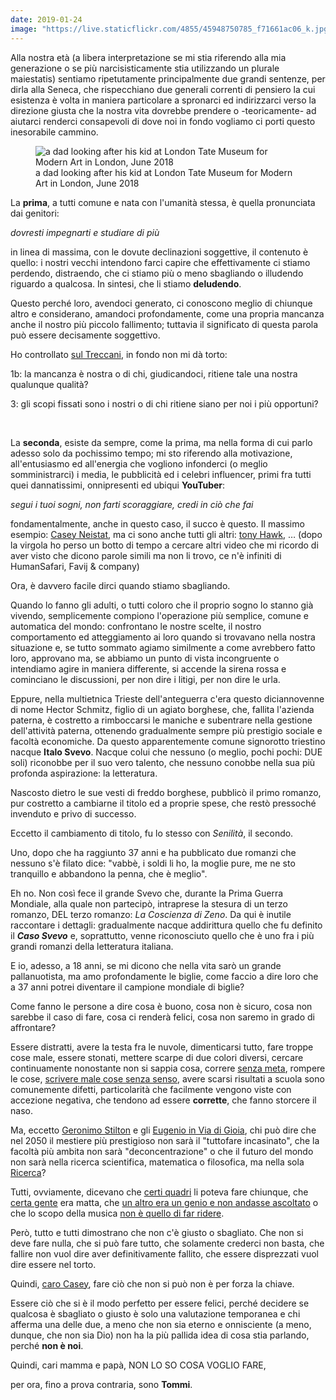 ```yaml
---
date: 2019-01-24
image: "https://live.staticflickr.com/4855/45948750785_f71661ac06_k.jpg"
---
```

Alla nostra età (a libera interpretazione se mi stia riferendo alla mia generazione o se più narcisisticamente stia utilizzando un plurale maiestatis) sentiamo ripetutamente principalmente due grandi sentenze, per dirla alla Seneca, che rispecchiano due generali correnti di pensiero la cui esistenza è volta in maniera particolare a spronarci ed indirizzarci verso la direzione giusta che la nostra vita dovrebbe prendere o -teoricamente- ad aiutarci renderci consapevoli di dove noi in fondo vogliamo ci porti questo inesorabile cammino.<!--more-->

<figure><picture>
	<img class="u-photo" src="{{ page.image }}" alt="a dad looking after his kid at London Tate Museum for Modern Art in London, June 2018">
	<figcaption>a dad looking after his kid at London Tate Museum for Modern Art in London, June 2018</figcaption>
</picture></figure>

La **prima**, a tutti comune e nata con l'umanità stessa, è quella pronunciata dai genitori:


*dovresti impegnarti e studiare di più*


in linea di massima, con le dovute declinazioni soggettive, il contenuto è quello: i nostri vecchi intendono farci capire che effettivamente ci stiamo perdendo, distraendo, che ci stiamo più o meno sbagliando o illudendo riguardo a qualcosa. In sintesi, che li stiamo **deludendo**.


Questo perché loro, avendoci generato, ci conoscono meglio di chiunque altro e considerano, amandoci profondamente, come una propria mancanza anche il nostro più piccolo fallimento; tuttavia il significato di questa parola può essere decisamente soggettivo.


Ho controllato [sul Treccani](http://www.treccani.it/vocabolario/fallimento "“fallimento” sul vocabolario Treccani"), in fondo non mi dà torto:

1b: la mancanza è nostra o di chi, giudicandoci, ritiene tale una nostra qualunque qualità?

3: gli scopi fissati sono i nostri o di chi ritiene siano per noi i più opportuni?

<br>

La **seconda**, esiste da sempre, come la prima, ma nella forma di cui parlo adesso solo da pochissimo tempo; mi sto riferendo alla motivazione, all'entusiasmo ed all'energia che vogliono infonderci (o meglio somministrarci) i media, le pubblicità ed i celebri influencer, primi fra tutti quei dannatissimi, onnipresenti ed ubiqui **YouTuber**:


_segui i tuoi sogni, non farti scoraggiare, credi in ciò che fai_


fondamentalmente, anche in questo caso, il succo è questo. Il massimo esempio: [Casey Neistat](https://youtu.be/jG7dSXcfVqE "Do what you can't"), ma ci sono anche tutti gli altri: <a href="https://youtu.be/lDfu8pA8tlo?t=541" rel="noopener" target="_blank">tony Hawk</a>, … (dopo la virgola ho perso un botto di tempo a cercare altri video che mi ricordo di aver visto che dicono parole simili ma non li trovo, ce n'è infiniti di HumanSafari, Favij & company)


Ora, è davvero facile dirci quando stiamo sbagliando.


Quando lo fanno gli adulti, o tutti coloro che il proprio sogno lo stanno già vivendo, semplicemente compiono l'operazione più semplice, comune e automatica del mondo: confrontano le nostre scelte, il nostro comportamento ed atteggiamento ai loro quando si trovavano nella nostra situazione e, se tutto sommato agiamo similmente a come avrebbero fatto loro, approvano ma, se abbiamo un punto di vista incongruente o intendiamo agire in maniera differente, si accende la sirena rossa e cominciano le discussioni, per non dire i litigi, per non dire le urla.


Eppure, nella multietnica Trieste dell'anteguerra c'era questo diciannovenne di nome Hector Schmitz, figlio di un agiato borghese, che, fallita l'azienda paterna, è costretto a rimboccarsi le maniche e subentrare nella gestione dell'attività paterna, ottenendo gradualmente sempre più prestigio sociale e facoltà economiche. Da questo apparentemente comune signorotto triestino nacque **Italo Svevo**. Nacque colui che nessuno (o meglio, pochi pochi: DUE soli) riconobbe per il suo vero talento, che nessuno conobbe nella sua più profonda aspirazione: la letteratura.


Nascosto dietro le sue vesti di freddo borghese, pubblicò il primo romanzo, pur costretto a cambiarne il titolo ed a proprie spese, che restò pressoché invenduto e privo di successo.

Eccetto il cambiamento di titolo, fu lo stesso con _Senilità_, il secondo.

Uno, dopo che ha raggiunto 37 anni e ha pubblicato due romanzi che nessuno s'è filato dice: "vabbè, i soldi li ho, la moglie pure, me ne sto tranquillo e abbandono la penna, che è meglio".

Eh no. Non così fece il grande Svevo che, durante la Prima Guerra Mondiale, alla quale non partecipò, intraprese la stesura di un terzo romanzo, DEL terzo romanzo: _La Coscienza di Zeno_. Da qui è inutile raccontare i dettagli: gradualmente nacque addirittura quello che fu definito il _**Caso Svevo**_ e, soprattutto, venne riconosciuto quello che è uno fra i più grandi romanzi della letteratura italiana.


E io, adesso, a 18 anni, se mi dicono che nella vita sarò un grande pallanuotista, ma amo profondamente le biglie, come faccio a dire loro che a 37 anni potrei diventare il campione mondiale di biglie?

Come fanno le persone a dire cosa è buono, cosa non è sicuro, cosa non sarebbe il caso di fare, cosa ci renderà felici, cosa non saremo in grado di affrontare?

Essere distratti, avere la testa fra le nuvole, dimenticarsi tutto, fare troppe cose male, essere stonati, mettere scarpe di due colori diversi, cercare continuamente nonostante non si sappia cosa, correre <a href="https://youtu.be/QgnJ8GpsBG8" rel="noopener norererrer" target="_blank">senza meta</a>, rompere le cose, <a href="https://it.wikisource.org/wiki/I_Manifesti_del_futurismo/Manifesto_tecnico_della_letteratura_futurista"  target="_blank">scrivere male cose senza senso</a>, avere scarsi risultati a scuola sono comunemente difetti, particolarità che facilmente vengono viste con accezione negativa, che tendono ad essere **corrette**, che fanno storcere il naso.

Ma, eccetto <a href="https://www.amazon.it/Viaggio-nel-tempo-Ediz-illustrata/dp/8838473463/ref=sr_1_1?s=books&ie=UTF8&qid=1548350769&sr=1-1&keywords=Viaggio+nel+Tempo+1+Geronimo+Stilton"  target="_blank">Geronimo Stilton</a> e gli <a href="https://youtu.be/CkwnU47TZ1M"  target="_blank">Eugenio in Via di Gioia</a>, chi può dire che nel 2050 il mestiere più prestigioso non sarà il "tuttofare incasinato", che la facoltà più ambita non sarà "deconcentrazione" o che il futuro del mondo non sarà nella ricerca scientifica, matematica o filosofica, ma nella sola <a href="http://tuttiascuola-padova.blogautore.repubblica.it/2016/11/21/cercare-con-il-lanternino-2/"  target="_blank">Ricerca</a>?

Tutti, ovviamente, dicevano che <a href="https://www.google.com/search?q=Kandinskij&newwindow=1&source=lnms&tbm=isch&sa=X&ved=0ahUKEwiR-9-Y-obgAhUIz4UKHS67BSkQ_AUIDigB&biw=1440&bih=821"  target="_blank">certi quadri</a> li poteva fare chiunque, che <a href="https://www.highly.co/hl/1B871CYM50rNXa"  target="_blank">certa gente</a> era matta, che [un altro era un genio e non andasse ascoltato](#!) o che lo scopo della musica [non è quello di far ridere](#!).

Però, tutto e tutti dimostrano che non c'è giusto o sbagliato. Che non si deve fare nulla, che si può fare tutto, che solamente crederci non basta, che fallire non vuol dire aver definitivamente fallito, che essere disprezzati vuol dire essere nel torto.


Quindi, <a href="https://www.youtube.com/user/caseyneistat"  target="_blank">caro Casey</a>, fare ciò che non si può non è per forza la chiave.


Essere ciò che si è il modo perfetto per essere felici, perché decidere se qualcosa è sbagliato o giusto è solo una valutazione temporanea e chi afferma una delle due, a meno che non sia eterno e onnisciente (a meno, dunque, che non sia Dio) non ha la più pallida idea di cosa stia parlando, perché **non è noi**.


Quindi, cari mamma e papà, NON LO SO COSA VOGLIO FARE,


per ora, fino a prova contraria, sono **Tommi**.
